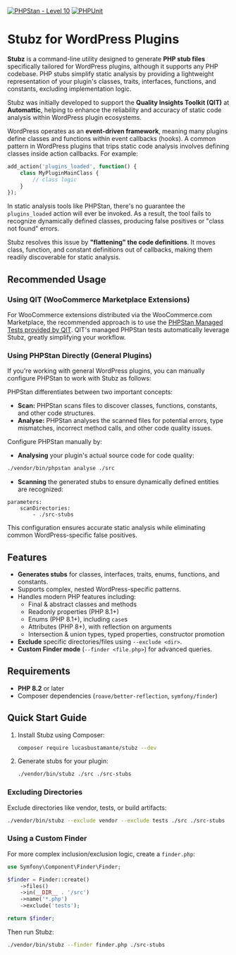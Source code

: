 [![PHPStan - Level 10](https://github.com/Luc45/stubz/actions/workflows/phpstan.yml/badge.svg)](https://github.com/Luc45/stubz/actions/workflows/phpstan.yml)
[![PHPUnit](https://github.com/Luc45/stubz/actions/workflows/phpunit.yml/badge.svg)](https://github.com/Luc45/stubz/actions/workflows/phpunit.yml)

# Stubz for WordPress Plugins

**Stubz** is a command-line utility designed to generate **PHP stub files** specifically tailored for WordPress plugins,
although it supports any PHP codebase. PHP stubs simplify static analysis by providing a lightweight representation of
your plugin's classes, traits, interfaces, functions, and constants, excluding implementation logic.

Stubz was initially developed to support the **Quality Insights Toolkit (QIT)** at **Automattic**, helping to enhance
the reliability and accuracy of static code analysis within WordPress plugin ecosystems.

WordPress operates as an **event-driven framework**, meaning many plugins define classes and functions within event
callbacks (hooks). A common pattern in WordPress plugins that trips static code analysis involves defining classes
inside action callbacks. For example:

```php
add_action('plugins_loaded', function() {
    class MyPluginMainClass {
        // class logic
    }
});
```

In static analysis tools like PHPStan, there's no guarantee the `plugins_loaded` action will ever be invoked. As a
result, the tool fails to recognize dynamically defined classes, producing false positives or "class not found" errors.

Stubz resolves this issue by **"flattening" the code definitions**. It moves class, function, and constant definitions
out of callbacks, making them readily discoverable for static analysis.

## Recommended Usage

### Using QIT (WooCommerce Marketplace Extensions)

For WooCommerce extensions distributed via the WooCommerce.com Marketplace, the recommended approach is to use the
[PHPStan Managed Tests provided by QIT](https://qit.woo.com/docs/managed-tests/phpstan). QIT's managed PHPStan tests automatically
leverage Stubz, greatly simplifying your workflow.

### Using PHPStan Directly (General Plugins)

If you're working with general WordPress plugins, you can manually configure PHPStan to work with Stubz as follows:

PHPStan differentiates between two important concepts:

- **Scan:** PHPStan scans files to discover classes, functions, constants, and other code structures.
- **Analyse:** PHPStan analyses the scanned files for potential errors, type mismatches, incorrect method calls, and
  other code quality issues.

Configure PHPStan manually by:

- **Analysing** your plugin's actual source code for code quality:

```bash
./vendor/bin/phpstan analyse ./src
```

- **Scanning** the generated stubs to ensure dynamically defined entities are recognized:

```neon
parameters:
    scanDirectories:
        - ./src-stubs
```

This configuration ensures accurate static analysis while eliminating common WordPress-specific false positives.

## Features

- **Generates stubs** for classes, interfaces, traits, enums, functions, and constants.
- Supports complex, nested WordPress-specific patterns.
- Handles modern PHP features including:
    - Final & abstract classes and methods
    - Readonly properties (PHP 8.1+)
    - Enums (PHP 8.1+), including `case`s
    - Attributes (PHP 8+), with reflection on arguments
    - Intersection & union types, typed properties, constructor promotion
- **Exclude** specific directories/files using `--exclude <dir>`.
- **Custom Finder mode** (`--finder <file.php>`) for advanced queries.

## Requirements

- **PHP 8.2** or later
- Composer dependencies (`roave/better-reflection`, `symfony/finder`)

## Quick Start Guide

1. Install Stubz using Composer:

   ```bash
   composer require lucasbustamante/stubz --dev
   ```

2. Generate stubs for your plugin:

   ```bash
   ./vendor/bin/stubz ./src ./src-stubs
   ```

### Excluding Directories

Exclude directories like vendor, tests, or build artifacts:

```bash
./vendor/bin/stubz --exclude vendor --exclude tests ./src ./src-stubs
```

### Using a Custom Finder

For more complex inclusion/exclusion logic, create a `finder.php`:

```php
use Symfony\Component\Finder\Finder;

$finder = Finder::create()
    ->files()
    ->in(__DIR__ . '/src')
    ->name('*.php')
    ->exclude('tests');

return $finder;
```

Then run Stubz:

```bash
./vendor/bin/stubz --finder finder.php ./src-stubs
```